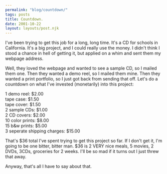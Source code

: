 ```yaml
---
permalink: "blog/countdown/"
tags: posts
title: Countdown.
date: 2001-10-22
layout: layouts/post.njk
---
```


I've been trying to get this job for a long, long time. It's a CD for schools in California. It's a big project, and I could really use the money. I didn't think I stood a chance in hell of getting it, but applied on a whim and sent them my webpage address.

Well, they loved the webpage and wanted to see a sample CD, so I mailed them one. Then they wanted a demo reel, so I mailed them mine. Then they wanted a print portfolio, so I just got back from sending that off. Let's do a countdown on what I've invested (monetarily) into this project:

1 demo reel: $2.00  
tape case: $1.50  
tape cover: $1.50  
2 sample CDs: $1.00  
2 CD covers: $2.00  
10 color prints: $8.00  
15 b&w prints: $5.00  
3 seperate shipping charges: $15.00

That's $36 total I've spent trying to get this project so far. If I don't get it, I'm going to be one bitter, bitter man. $36 is 2 VERY nice meals, 5 movies, 2 DVDs, 3CDs, groceries for 2 weeks. I'll be so mad if it turns out I just threw that away.

Anyway, that's all I have to say about that.